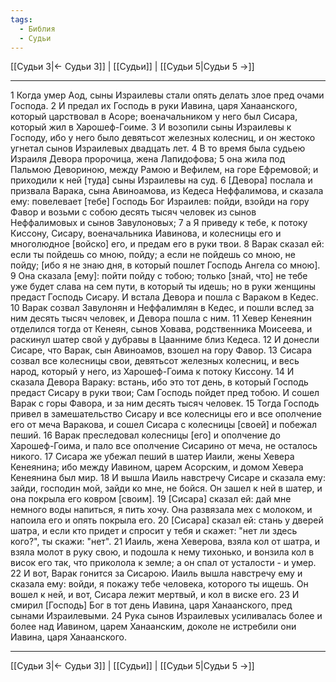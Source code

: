 ```yaml
---
tags:
  - Библия
  - Судьи
---
```

[[Судьи 3|← Судьи 3]] | [[Судьи]] | [[Судьи 5|Судьи 5 →]]

---
1 Когда умер Аод, сыны Израилевы стали опять делать злое пред очами Господа.
2 И предал их Господь в руки Иавина, царя Ханаанского, который царствовал в Асоре; военачальником у него был Сисара, который жил в Харошеф-Гоиме.
3 И возопили сыны Израилевы к Господу, ибо у него было девятьсот железных колесниц, и он жестоко угнетал сынов Израилевых двадцать лет.
4 В то время была судьею Израиля Девора пророчица, жена Лапидофова;
5 она жила под Пальмою Девориною, между Рамою и Вефилем, на горе Ефремовой; и приходили к ней [туда] сыны Израилевы на суд.
6 [Девора] послала и призвала Варака, сына Авиноамова, из Кедеса Неффалимова, и сказала ему: повелевает [тебе] Господь Бог Израилев: пойди, взойди на гору Фавор и возьми с собою десять тысяч человек из сынов Неффалимовых и сынов Завулоновых;
7 а Я приведу к тебе, к потоку Киссону, Сисару, военачальника Иавинова, и колесницы его и многолюдное [войско] его, и предам его в руки твои.
8 Варак сказал ей: если ты пойдешь со мною, пойду; а если не пойдешь со мною, не пойду; [ибо я не знаю дня, в который пошлет Господь Ангела со мною].
9 Она сказала [ему]: пойти пойду с тобою; только [знай, что] не тебе уже будет слава на сем пути, в который ты идешь; но в руки женщины предаст Господь Сисару. И встала Девора и пошла с Вараком в Кедес.
10 Варак созвал Завулонян и Неффалимлян в Кедес, и пошли вслед за ним десять тысяч человек, и Девора пошла с ним.
11 Хевер Кенеянин отделился тогда от Кенеян, сынов Ховава, родственника Моисеева, и раскинул шатер свой у дубравы в Цаанниме близ Кедеса.
12 И донесли Сисаре, что Варак, сын Авиноамов, взошел на гору Фавор.
13 Сисара созвал все колесницы свои, девятьсот железных колесниц, и весь народ, который у него, из Харошеф-Гоима к потоку Киссону.
14 И сказала Девора Вараку: встань, ибо это тот день, в который Господь предаст Сисару в руки твои; Сам Господь пойдет пред тобою. И сошел Варак с горы Фавора, и за ним десять тысяч человек.
15 Тогда Господь привел в замешательство Сисару и все колесницы его и все ополчение его от меча Варакова, и сошел Сисара с колесницы [своей] и побежал пеший.
16 Варак преследовал колесницы [его] и ополчение до Харошеф-Гоима, и пало все ополчение Сисарино от меча, не осталось никого.
17 Сисара же убежал пеший в шатер Иаили, жены Хевера Кенеянина; ибо между Иавином, царем Асорским, и домом Хевера Кенеянина был мир.
18 И вышла Иаиль навстречу Сисаре и сказала ему: зайди, господин мой, зайди ко мне, не бойся. Он зашел к ней в шатер, и она покрыла его ковром [своим].
19 [Сисара] сказал ей: дай мне немного воды напиться, я пить хочу. Она развязала мех с молоком, и напоила его и опять покрыла его.
20 [Сисара] сказал ей: стань у дверей шатра, и если кто придет и спросит у тебя и скажет: "нет ли здесь кого?", ты скажи: "нет".
21 Иаиль, жена Хеверова, взяла кол от шатра, и взяла молот в руку свою, и подошла к нему тихонько, и вонзила кол в висок его так, что приколола к земле; а он спал от усталости - и умер.
22 И вот, Варак гонится за Сисарою. Иаиль вышла навстречу ему и сказала ему: войди, я покажу тебе человека, которого ты ищешь. Он вошел к ней, и вот, Сисара лежит мертвый, и кол в виске его.
23 И смирил [Господь] Бог в тот день Иавина, царя Ханаанского, пред сынами Израилевыми.
24 Рука сынов Израилевых усиливалась более и более над Иавином, царем Ханаанским, доколе не истребили они Иавина, царя Ханаанского.

---
[[Судьи 3|← Судьи 3]] | [[Судьи]] | [[Судьи 5|Судьи 5 →]]